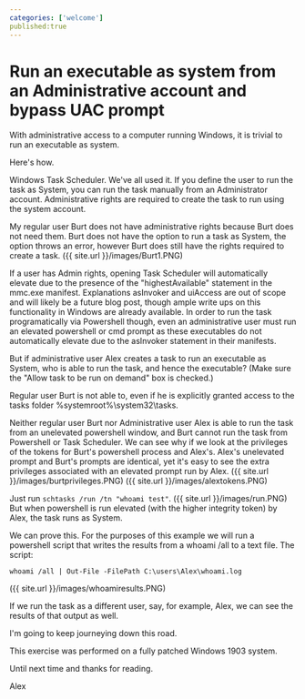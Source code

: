 ```yaml
---
categories: ['welcome']
published:true
---
```



# Run an executable as system from an Administrative account and bypass UAC prompt

With administrative access to a computer running Windows, it is trivial to run an executable as system. 

Here's how.

Windows Task Scheduler. We've all used it. If you define the user to run the task as System, you can run the task manually from an Administrator account. Administrative rights are required to create the task to run using the system account.

My regular user Burt does not have administrative rights because Burt does not need them. Burt does not have the option to run a task as System, the option throws an error, however Burt does still have the rights required to create a task.
({{ site.url }}/images/Burt1.PNG)

If a user has Admin rights, opening Task Scheduler will automatically elevate due to the presence of the "highestAvailable" statement in the mmc.exe manifest. Explanations asInvoker and uiAccess are out of scope and will likely be a future blog post, though ample write ups on this functionality in Windows are already available.
In order to run the task programatically via Powershell though, even an administrative user must run an elevated powershell or cmd prompt as these executables do not automatically elevate due to the asInvoker statement in their manifests.

But if administrative user Alex creates a task to run an executable as System, who is able to run the task, and hence the executable? (Make sure the "Allow task to be run on demand" box is checked.)

Regular user Burt is not able to, even if he is explicitly granted access to the tasks folder %systemroot%\system32\tasks. 

Neither regular user Burt nor Administrative user Alex is able to run the task from an unelevated powershell window, and Burt cannot run the task from Powershell or Task Scheduler.
We can see why if we look at the privileges of the tokens for Burt's powershell process and Alex's. Alex's unelevated prompt and Burt's prompts are identical, yet it's easy to see the extra privileges associated with an elevated prompt run by Alex.
({{ site.url }}/images/burtprivileges.PNG)
({{ site.url }}/images/alextokens.PNG)


Just run `schtasks /run /tn "whoami test"`.
({{ site.url }}/images/run.PNG)
But when powershell is run elevated (with the higher integrity token) by Alex, the task runs as System. 

We can prove this. For the purposes of this example we will run a powershell script that writes the results from a whoami /all to a text file. 
The script:

`whoami /all | Out-File -FilePath C:\users\Alex\whoami.log`


({{ site.url }}/images/whoamiresults.PNG)

If we run the task as a different user, say, for example, Alex, we can see the results of that output as well.


I'm going to keep journeying down this road.

This exercise was performed on a fully patched Windows 1903 system.

Until next time and thanks for reading.


Alex
